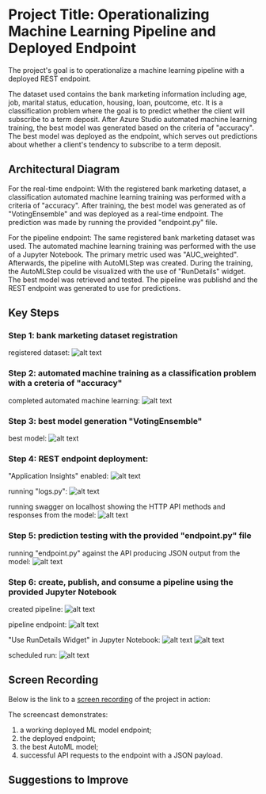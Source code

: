 # Project Title: Operationalizing Machine Learning Pipeline and Deployed Endpoint

The project's goal is to operationalize a machine learning pipeline with a deployed REST endpoint. 

The dataset used contains the bank marketing information including age, job, marital status, education, housing, loan, poutcome, etc. It is a classification problem where the goal is to predict whether the client will subscribe to a term deposit. After Azure Studio automated machine learning training, the best model was generated based on the criteria of "accuracy". The best model was deployed as the endpoint, which serves out predictions about whether a client's tendency to subscribe to a term deposit. 

## Architectural Diagram

For the real-time endpoint: 
With the registered bank marketing dataset, a classification automated machine learning training was performed with a criteria of "accuracy". 
After training, the best model was generated as of "VotingEnsemble" and was deployed as a real-time endpoint. 
The prediction was made by running the provided "endpoint.py" file. 

For the pipeline endpoint: 
The same registered bank marketing dataset was used. The automated machine learning training was performed with the use of a Jupyter Notebook. The primary metric used was "AUC_weighted". 
Afterwards, the pipeline with AutoMLStep was created. During the training, the AutoMLStep could be visualized with the use of "RunDetails" widget. 
The best model was retrieved and tested. 
The pipeline was publishd and the REST endpoint was generated to use for predictions. 

## Key Steps

### Step 1: bank marketing dataset registration

registered dataset:
![alt text](https://github.com/tanglijhu/nd00333_AZMLND_C2/blob/tanglijhu-patch-2/registered%20datasets.PNG?raw=true)

### Step 2: automated machine training as a classification problem with a creteria of "accuracy"

completed automated machine learning: 
![alt text](https://github.com/tanglijhu/nd00333_AZMLND_C2/blob/tanglijhu-patch-2/auto-ml-completed.PNG?raw=true)

### Step 3: best model generation "VotingEnsemble"

best model:
![alt text](https://github.com/tanglijhu/nd00333_AZMLND_C2/blob/tanglijhu-patch-2/best%20model%20-%201.PNG?raw=true)

### Step 4: REST endpoint deployment:

"Application Insights" enabled: 
![alt text](https://github.com/tanglijhu/nd00333_AZMLND_C2/blob/tanglijhu-patch-2/endpoint-after-running-log-file.PNG?raw=true)

running "logs.py":
![alt text](https://github.com/tanglijhu/nd00333_AZMLND_C2/blob/tanglijhu-patch-2/running-logs-file.PNG?raw=true)

running swagger on localhost showing the HTTP API methods and responses from the model:
![alt text](https://github.com/tanglijhu/nd00333_AZMLND_C2/blob/tanglijhu-patch-2/swagger-running.PNG?raw=true)

### Step 5: prediction testing with the provided "endpoint.py" file

running "endpoint.py" against the API producing JSON output from the model:
![alt text](https://github.com/tanglijhu/nd00333_AZMLND_C2/blob/tanglijhu-patch-2/running-endpoint.PNG?raw=true)

### Step 6: create, publish, and consume a pipeline using the provided Jupyter Notebook 

created pipeline:
![alt text](https://github.com/tanglijhu/nd00333_AZMLND_C2/blob/tanglijhu-patch-2/pipeline-created.PNG?raw=true)

pipeline endpoint:
![alt text](https://github.com/tanglijhu/nd00333_AZMLND_C2/blob/tanglijhu-patch-2/pipeline-endpoint.PNG?raw=true)

"Use RunDetails Widget" in Jupyter Notebook:
![alt text](https://github.com/tanglijhu/nd00333_AZMLND_C2/blob/tanglijhu-patch-2/RunDetails-Widget-1.PNG?raw=true)
![alt text](https://github.com/tanglijhu/nd00333_AZMLND_C2/blob/tanglijhu-patch-2/RunDetails-Widget-2.PNG?raw=true)

scheduled run:
![alt text](https://github.com/tanglijhu/nd00333_AZMLND_C2/blob/tanglijhu-patch-2/scheduled-run-pipeline-rest-endpoint.PNG?raw=true)

## Screen Recording

Below is the link to a [screen recording](https://youtu.be/eWd3JfqJwyA) of the project in action: 

The screencast demonstrates:
1) a working deployed ML model endpoint;
2) the deployed endpoint;
3) the best AutoML model;
4) successful API requests to the endpoint with a JSON payload. 

## Suggestions to Improve


